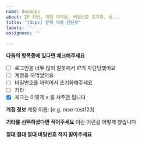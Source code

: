 ```yaml
---
name: Ooooops
about: IP 차단, 계정 까먹음, 비밀번호 초기화, 등...
title: "[Oops] 문제 내용 간단히"
labels: ''
assignees: ''

---
```


**다음의 항목중에 있다면 체크해주세요**
- [ ] 로그인을 너무 많이 잘못해서 IP가 차단당했어요
- [ ] 계정을 까먹었어요
- [ ] 비밀번호를 까먹어서 초기화해주세요
- [ ] 기타
- [x] 체크는 이렇게 x 를 쳐주면 됩니다

**계정 정보**
계정 이름: [e.g. mse-test123]

**기타를 선택하셨다면 적어주세요**
이런 이런걸 어떻게 했습니다

**절대 절대 절대 비밀번호 적지 말아주세요**

